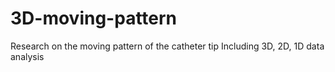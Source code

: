# 3D-moving-pattern
Research on the moving pattern of the catheter tip 
Including 3D, 2D, 1D data analysis
